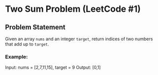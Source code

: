 # Two Sum Problem (LeetCode #1)

## Problem Statement
Given an array `nums` and an integer `target`, return indices of two numbers that add up to `target`.

### Example:
Input: nums = [2,7,11,15], target = 9
Output: [0,1]
